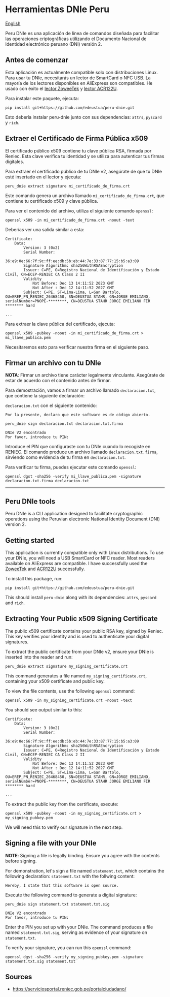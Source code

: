 # Herramientas DNIe Peru

[English](#peru-dnie-tools)

Peru DNIe es una aplicación de línea de comandos diseñada para facilitar las
operaciones criptográficas utilizando el Documento Nacional de Identidad
electrónico peruano (DNI) versión 2.

## Antes de comenzar
Esta aplicación es actualmente compatible solo con distribuciones Linux. Para
usar tu DNIe, necesitarás un lector de SmartCard o NFC USB. La mayoría de los lectores
disponibles en AliExpress son compatibles. He usado con éxito el [lector
ZoweeTek](https://es.aliexpress.com/item/32222806111.html?spm=a2g0o.detail.pcDetailBottomMoreOtherSeller.18.34d1RvABRvABIW&gps-id=pcDetailBottomMoreOtherSeller&scm=1007.40050.354490.0&scm_id=1007.40050.354490.0&scm-url=1007.40050.354490.0&pvid=4b0b3ecc-022f-4424-99ea-077d1f5a0ced&_t=gps-id:pcDetailBottomMoreOtherSeller,scm-url:1007.40050.354490.0,pvid:4b0b3ecc-022f-4424-99ea-077d1f5a0ced,tpp_buckets:668%232846%238110%231995&isseo=y&pdp_npi=4%40dis%21PEN%2142.04%2110.30%21%21%2110.90%212.67%21%402101e7f617098241588065532ec86d%2112000031130620577%21rec%21PE%21%21AB&utparam-url=scene%3ApcDetailBottomMoreOtherSeller%7Cquery_from%3A) y
[lector ACR122U](https://es.aliexpress.com/item/1005007104130963.html?spm=a2g0o.order_list.order_list_main.5.3446194dYLfYqG&gatewayAdapt=glo2esp).

Para instalar este paquete, ejecuta:
```console
pip install git+https://github.com/edeustua/peru-dnie.git
```

Esto debería instalar peru-dnie junto con sus dependencias: `attrs`, `pyscard` y `rich`.

## Extraer el Certificado de Firma Pública x509
El certificado público x509 contiene tu clave pública RSA, firmada por Reniec.
Esta clave verifica tu identidad y se utiliza para autenticar tus firmas
digitales.

Para extraer el certificado público de tu DNIe v2, asegúrate de que tu DNIe esté
insertado en el lector y ejecuta:

```console
peru_dnie extract signature mi_certificado_de_firma.crt
```

Este comando genera un archivo llamado `mi_certificado_de_firma.crt`, que
contiene tu certificado x509 y clave pública.

Para ver el contenido del archivo, utiliza el siguiente comando `openssl`:


```console
openssl x509 -in mi_certificado_de_firma.crt -noout -text
```

Deberías ver una salida similar a esta:

```
Certificate:
    Data:
        Version: 3 (0x2)
        Serial Number:
            36:e9:0e:66:7f:9c:ff:ee:db:5b:eb:44:7e:33:87:77:15:b5:a3:09
        Signature Algorithm: sha256WithRSAEncryption
        Issuer: C=PE, O=Registro Nacional de Identificación y Estado Civil, CN=ECEP-RENIEC CA Class 2 II
        Validity
            Not Before: Dec 13 14:11:52 2023 GMT
            Not After : Dec 12 14:11:52 2027 GMT
        Subject: C=PE, ST=Lima-Lima, L=San Bartolo, OU=EREP_PN_RENIEC_26468450, SN=DEUSTUA STAHR, GN=JORGE EMILIANO, serialNumber=PNOPE-********, CN=DEUSTUA STAHR JORGE EMILIANO FIR ******** hard

...
```

Para extraer la clave pública del certificado, ejecuta:

```console
openssl x509 -pubkey -noout -in mi_certificado_de_firma.crt > mi_llave_publica.pem
```

Necesitaremos esto para verificar nuestra firma en el siguiente paso.


## Firmar un archivo con tu DNIe

**NOTA**: Firmar un archivo tiene carácter legalmente vinculante. Asegúrate de
estar de acuerdo con el contenido antes de firmar.

Para demostración, vamos a firmar un archivo llamado `declaracion.txt`, que contiene la siguiente declaración:

`declaracion.txt` con el siguiente contenido:

```
Por la presente, declaro que este software es de código abierto.
```

```console
peru_dnie sign declaracion.txt declaracion.txt.firma

DNIe V2 encontrado
Por favor, introduce tu PIN:
```

Introduce el PIN que configuraste con tu DNIe cuando lo recogiste en RENIEC. El
comando produce un archivo llamado `declaracion.txt.firma`, sirviendo como
evidencia de tu firma en `declaracion.txt`.

Para verificar tu firma, puedes ejecutar este comando `openssl`:

```console
openssl dgst -sha256 -verify mi_llave_publica.pem -signature declaracion.txt.firma declaracion.txt
```

---

## Peru DNIe tools

Peru DNIe is a CLI application designed to facilitate cryptographic operations
using the Peruvian electronic National Identity Document (DNI) version 2.

## Getting started

This application is currently compatible only with Linux distributions. To use
your DNIe, you will need a USB SmartCard or NFC reader. Most readers available on
AliExpress are compatible. I have successfully used the [ZoweeTek](https://es.aliexpress.com/item/32222806111.html?spm=a2g0o.detail.pcDetailBottomMoreOtherSeller.18.34d1RvABRvABIW&gps-id=pcDetailBottomMoreOtherSeller&scm=1007.40050.354490.0&scm_id=1007.40050.354490.0&scm-url=1007.40050.354490.0&pvid=4b0b3ecc-022f-4424-99ea-077d1f5a0ced&_t=gps-id:pcDetailBottomMoreOtherSeller,scm-url:1007.40050.354490.0,pvid:4b0b3ecc-022f-4424-99ea-077d1f5a0ced,tpp_buckets:668%232846%238110%231995&isseo=y&pdp_npi=4%40dis%21PEN%2142.04%2110.30%21%21%2110.90%212.67%21%402101e7f617098241588065532ec86d%2112000031130620577%21rec%21PE%21%21AB&utparam-url=scene%3ApcDetailBottomMoreOtherSeller%7Cquery_from%3A) and
[ACR122U](https://es.aliexpress.com/item/1005007104130963.html?spm=a2g0o.order_list.order_list_main.5.3446194dYLfYqG&gatewayAdapt=glo2esp) successfully.

To install this package, run:

```console
pip install git+https://github.com/edeustua/peru-dnie.git
```
This should install `peru-dnie` along with its dependencies: `attrs`, `pyscard` and `rich`.

## Extracting Your Public x509 Signing Certificate

The public x509 certificate contains your public RSA key, signed by Reniec. This
key verifies your identity and is used to authenticate your digital signatures.

To extract the public certificate from your DNIe v2, ensure your DNIe is
inserted into the reader and run:
```console
peru_dnie extract signature my_signing_certificate.crt
```

This command generates a file named `my_signing_certificate.crt`, containing
your x509 certificate and public key.

To view the file contents, use the following `openssl` command:

```console
openssl x509 -in my_signing_certificate.crt -noout -text
```

You should see output similar to this:
```
Certificate:
    Data:
        Version: 3 (0x2)
        Serial Number:
            36:e9:0e:66:7f:9c:ff:ee:db:5b:eb:44:7e:33:87:77:15:b5:a3:09
        Signature Algorithm: sha256WithRSAEncryption
        Issuer: C=PE, O=Registro Nacional de Identificación y Estado Civil, CN=ECEP-RENIEC CA Class 2 II
        Validity
            Not Before: Dec 13 14:11:52 2023 GMT
            Not After : Dec 12 14:11:52 2027 GMT
        Subject: C=PE, ST=Lima-Lima, L=San Bartolo, OU=EREP_PN_RENIEC_26468450, SN=DEUSTUA STAHR, GN=JORGE EMILIANO, serialNumber=PNOPE-********, CN=DEUSTUA STAHR JORGE EMILIANO FIR ******** hard

...
```

To extract the public key from the certificate, execute:
```console
openssl x509 -pubkey -noout -in my_signing_certificate.crt > my_signing_pubkey.pem

```

We will need this to verify our signature in the next step.

## Signing a file with your DNIe

**NOTE**: Signing a file is legally binding. Ensure you agree with the contents
before signing.

For demonstration, let's sign a file named `statement.txt`, which contains the
following declaration:
`statement.txt` with the follwing content:

```
Hereby, I state that this software is open source.
```

Execute the following command to generate a digital signature:

```console
peru_dnie sign statement.txt statement.txt.sig

DNIe V2 encontrado
Por favor, introduce tu PIN:
```

Enter the PIN you set up with your DNIe. The command produces a file named
`statement.txt.sig`, serving as evidence of your signature on `statement.txt`.

To verify your signature, you can run this `openssl` command:
```console
openssl dgst -sha256 -verify my_signing_pubkey.pem -signature statement.txt.sig statement.txt
```

## Sources
- <https://serviciosportal.reniec.gob.pe/portalciudadano/>
